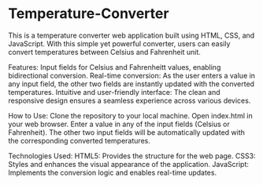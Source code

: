# Temperature-Converter
This is a temperature converter web application built using HTML, CSS, and JavaScript. With this simple yet powerful converter, users can easily convert temperatures between Celsius and Fahrenheit unit.

Features:
Input fields for Celsius and Fahrenheitt values, enabling bidirectional conversion.
Real-time conversion: As the user enters a value in any input field, the other two fields are instantly updated with the converted temperatures.
Intuitive and user-friendly interface: The clean and responsive design ensures a seamless experience across various devices.

How to Use:
Clone the repository to your local machine.
Open index.html in your web browser.
Enter a value in any of the input fields (Celsius or Fahrenheit).
The other two input fields will be automatically updated with the corresponding converted temperatures.

Technologies Used:
HTML5: Provides the structure for the web page.
CSS3: Styles and enhances the visual appearance of the application.
JavaScript: Implements the conversion logic and enables real-time updates.

